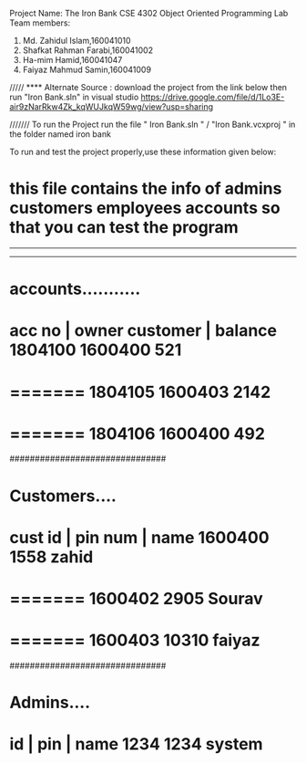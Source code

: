 Project Name: The Iron Bank
CSE 4302
Object Oriented Programming Lab
Team members:
1. Md. Zahidul Islam,160041010
2. Shafkat Rahman Farabi,160041002
3. Ha-mim Hamid,160041047
4. Faiyaz Mahmud Samin,160041009

/////
**** Alternate Source : download the project from the link below then run "Iron Bank.sln" in visual studio  https://drive.google.com/file/d/1Lo3E-air9zNarRkw4Zk_kqWUJkqW59wg/view?usp=sharing

///////
To run the Project run the file " Iron Bank.sln " / "Iron Bank.vcxproj " in the folder named iron bank 

To run and test the project properly,use these information given below:
# this file contains the info of admins customers employees accounts so that you can test the program
---------------------------
---------------------------

accounts...........
=======
acc no | owner customer  | balance
1804100     1600400        521
========
=======
1804105 1600403 2142
========
=======
1804106 1600400 492
========
###############################

Customers....
=======
cust id | pin num | name
1600400   1558      zahid
========
=======
1600402 2905 Sourav
========
=======
1600403 10310 faiyaz
========

###############################

Admins....
=======
id | pin | name
1234 1234 system
========

